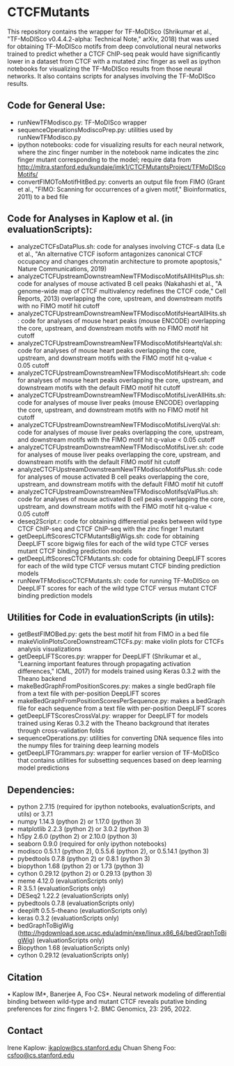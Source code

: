 # CTCFMutants
This repository contains the wrapper for TF-MoDISco (Shrikumar et al., "TF-MoDISco v0.4.4.2-alpha: Technical Note," arXiv, 2018) that was used for obtaining TF-MoDISco motifs from deep convolutional neural networks trained to predict whether a CTCF ChIP-seq peak would have significantly lower in a dataset from CTCF with a mutated zinc finger as well as ipython notebooks for visualizing the TF-MoDISco results from those neural networks.  It also contains scripts for analyses involving the TF-MoDISco results.
## Code for General Use:
* runNewTFModisco.py: TF-MoDISco wrapper
* sequenceOperationsModiscoPrep.py: utilities used by runNewTFModisco.py
* ipython notebooks: code for visualizing results for each neural network, where the zinc finger number in the notebook name indicates the zinc finger mutant corresponding to the model; require data from http://mitra.stanford.edu/kundaje/imk1/CTCFMutantsProject/TFMoDIScoMotifs/
* convertFIMOToMotifHitBed.py: converts an output file from FIMO (Grant et al., "FIMO: Scanning for occurrences of a given motif," Bioinformatics, 2011) to a bed file
## Code for Analyses in Kaplow et al. (in evaluationScripts):
* analyzeCTCFsDataPlus.sh: code for analyses involving CTCF-s data (Le et al., "An alternative CTCF isoform antagonizes canonical CTCF occupancy and changes chromatin architecture to promote apoptosis," Nature Communications, 2019)
* analyzeCTCFUpstreamDownstreamNewTFModiscoMotifsAllHitsPlus.sh: code for analyses of mouse activated B cell peaks (Nakahashi et al., "A genome-wide map of CTCF multivalency redefines the CTCF code," Cell Reports, 2013) overlapping the core, upstream, and downstream motifs with no FIMO motif hit cutoff
* analyzeCTCFUpstreamDownstreamNewTFModiscoMotifsHeartAllHits.sh: code for analyses of mouse heart peaks (mouse ENCODE) overlapping the core, upstream, and downstream motifs with no FIMO motif hit cutoff
* analyzeCTCFUpstreamDownstreamNewTFModiscoMotifsHeartqVal.sh: code for analyses of mouse heart peaks overlapping the core, upstream, and downstream motifs with the FIMO motif hit q-value < 0.05 cutoff
* analyzeCTCFUpstreamDownstreamNewTFModiscoMotifsHeart.sh: code for analyses of mouse heart peaks overlapping the core, upstream, and downstream motifs with the default FIMO motif hit cutoff
* analyzeCTCFUpstreamDownstreamNewTFModiscoMotifsLiverAllHits.sh: code for analyses of mouse liver peaks (mouse ENCODE) overlapping the core, upstream, and downstream motifs with no FIMO motif hit cutoff
* analyzeCTCFUpstreamDownstreamNewTFModiscoMotifsLiverqVal.sh: code for analyses of mouse liver peaks overlapping the core, upstream, and downstream motifs with the FIMO motif hit q-value < 0.05 cutoff
* analyzeCTCFUpstreamDownstreamNewTFModiscoMotifsLiver.sh: code for analyses of mouse liver peaks overlapping the core, upstream, and downstream motifs with the default FIMO motif hit cutoff
* analyzeCTCFUpstreamDownstreamNewTFModiscoMotifsPlus.sh: code for analyses of mouse activated B cell peaks overlapping the core, upstream, and downstream motifs with the default FIMO motif hit cutoff
* analyzeCTCFUpstreamDownstreamNewTFModiscoMotifsqValPlus.sh: code for analyses of mouse activated B cell peaks overlapping the core, upstream, and downstream motifs with the FIMO motif hit q-value < 0.05 cutoff
* deseq2Script.r: code for obtaining differential peaks between wild type CTCF ChIP-seq and CTCF ChIP-seq with the zinc finger 1 mutant
* getDeepLiftScoresCTCFMutantsBigWigs.sh: code for obtaining DeepLIFT score bigwig files for each of the wild type CTCF verses mutant CTCF binding prediction models
* getDeepLiftScoresCTCFMutants.sh: code for obtaining DeepLIFT scores for each of the wild type CTCF versus mutant CTCF binding prediction models
* runNewTFModiscoCTCFMutants.sh: code for running TF-MoDISco on DeepLIFT scores for each of the wild type CTCF versus mutant CTCF binding prediction models
## Utilities for Code in evaluationScripts (in utils):
* getBestFIMOBed.py: gets the best motif hit from FIMO in a bed file
* makeViolinPlotsCoreDownstreamCTCFs.py: make violin plots for CTCFs analysis visualizations
* getDeepLIFTScores.py: wrapper for DeepLIFT (Shrikumar et al., "Learning important features through propagating activation differences," ICML, 2017) for models trained using Keras 0.3.2 with the Theano backend
* makeBedGraphFromPositionScores.py: makes a single bedGraph file from a text file with per-position DeepLIFT scores
* makeBedGraphFromPositionScoresPerSequence.py: makes a bedGraph file for each sequence from a text file with per-position DeepLIFT scores
* getDeepLIFTScoresCrossVal.py: wrapper for DeepLIFT for models trained using Keras 0.3.2 with the Theano background that iterates through cross-validation folds
* sequenceOperations.py: utilities for converting DNA sequence files into the numpy files for training deep learning models
* getDeepLIFTGrammars.py: wrapper for earlier version of TF-MoDISco that contains utilities for subsetting sequences based on deep learning model predictions
## Dependencies:
* python 2.7.15 (required for ipython notebooks, evaluationScripts, and utils) or 3.7.1
* numpy 1.14.3 (python 2) or 1.17.0 (python 3)
* matplotlib 2.2.3 (python 2) or 3.0.2 (python 3)
* h5py 2.6.0 (python 2) or 2.10.0 (python 3)
* seaborn 0.9.0 (required for only ipython notebooks)
* modisco 0.5.1.1 (python 2), 0.5.5.6 (python 2), or 0.5.14.1 (python 3)
* pybedtools 0.7.8 (python 2) or 0.8.1 (python 3)
* biopython 1.68 (python 2) or 1.73 (python 3)
* cython 0.29.12 (python 2) or 0.29.13 (python 3)
* meme 4.12.0 (evaluationScripts only)
* R 3.5.1 (evaluationScripts only)
* DESeq2 1.22.2 (evaluationScripts only)
* pybedtools 0.7.8 (evaluationScripts only)
* deeplift 0.5.5-theano (evaluationScripts only)
* keras 0.3.2 (evaluationScripts only)
* bedGraphToBigWig (http://hgdownload.soe.ucsc.edu/admin/exe/linux.x86_64/bedGraphToBigWig) (evaluationScripts only)
* Biopython 1.68 (evaluationScripts only)
* cython 0.29.12 (evaluationScripts only)
## Citation
•	Kaplow IM*, Banerjee A, Foo CS*.  Neural network modeling of differential binding between wild-type and mutant CTCF reveals putative binding preferences for zinc fingers 1-2.  BMC Genomics, 23: 295, 2022.
## Contact
Irene Kaplow: ikaplow@cs.stanford.edu
Chuan Sheng Foo: csfoo@cs.stanford.edu
